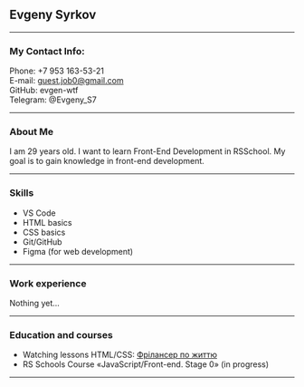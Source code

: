 ## Evgeny Syrkov

---

### My Contact Info:

Phone: +7 953 163-53-21  
E-mail: guest.job0@gmail.com  
GitHub: evgen-wtf  
Telegram: @Evgeny_S7

---

### About Me

I am 29 years old. I want to learn Front-End Development in RSSchool. My goal is to gain knowledge in front-end development.

---

### Skills

- VS Code
- HTML basics
- CSS basics
- Git/GitHub
- Figma (for web development)

---

### Work experience

Nothing yet…

---

### Education and courses

- Watching lessons HTML/CSS: [Фрілансер по життю](https://youtube.com/playlist?list=PLM6XATa8CAG4F9nAIYNS5oAiPotxwLFIr)
- RS Schools Course «JavaScript/Front-end. Stage 0» (in progress)

---
